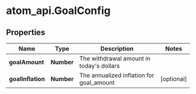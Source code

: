 # atom_api.GoalConfig

## Properties
Name | Type | Description | Notes
------------ | ------------- | ------------- | -------------
**goalAmount** | **Number** | The withdrawal amount in today&#39;s dollars | 
**goalInflation** | **Number** | The annualized inflation for goal_amount | [optional] 


